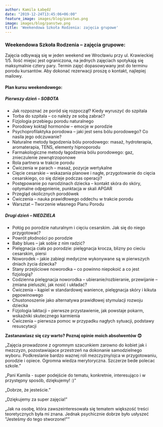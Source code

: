 ```yaml
---
author: Kamila Łabędź
date: "2019-12-24T13:45:06+06:00"
feature_image: images/blog/panstwo.png
image: images/blog/panstwo.png
title: 'Weekendowa Szkoła Rodzenia: zajęcia grupowe'
---
```

### **Weekendowa Szkoła Rodzenia – zajęcia grupowe:**

Zajęcia odbywają się w jeden weekend we Wrocławiu przy ul. Krawieckiej 1/5. Ilość miejsc jest ograniczona, na jednych zajęciach spotykają się maksymalnie cztery pary.  Termin zajęć dopasowywany jest do terminu porodu kursantów. Aby dokonać rezerwacji proszę o kontakt, najlepiej mailowy. 

#### **Plan kursu weekendowego:**

##### Pierwszy dzień – SOBOTA

 - Jak rozpoznać ze poród się rozpoczął? Kiedy wyruszyć do szpitala
 - Torba do szpitala – co należy ze sobą zabrać?
 - Fizjologia przebiegu porodu naturalnego
 - Porodowy koktajl hormonów – emocje w porodzie
 - Psychoprofilaktyka porodowa – jaki jest sens bólu porodowego? Co nasila jego odczuwanie?
 - Naturalne metody łagodzenia bólu porodowego: masaż, hydroterapia, aromaterapia, TENS, elementy hipnoporodu
 - Farmakologiczne metody łagodzenia bólu porodowego: gaz, znieczulenie zewnątrzoponowe
 - Rola partnera w trakcie porodu
 - Ćwiczenia w parach – masaż, pozycje wertykalne
 - Cięcie cesarskie – wskazania planowe i nagłe, przygotowanie do cięcia cesarskiego, co się dzieje podczas operacji?
 - Postępowanie po narodzinach dziecka – kontakt skóra do skóry, optymalne odpępnienie, punktacja w skali APGAR
 - Przegląd okolicznych porodówek
 - Ćwiczenia – nauka prawidłowego oddechu w trakcie porodu
 - Warsztat – Tworzenie własnego Planu Porodu

##### Drugi dzień – NIEDZIELA

- Połóg po porodzie naturalnym i cięciu cesarskim. Jak się do niego przygotować?
- Powrót płodności po porodzie
- Baby blues – jak sobie z nim radzić?
- Pielęgnacja ciała po porodzie: pielęgnacja krocza, blizny po cieciu cesarskim, piersi
- Noworodek – jakie zabiegi medyczne wykonywane są w pierwszych dniach życia dziecka?
- Stany przejściowe noworodka – co powinno niepokoić a co jest fizjologią?
- Codzienna pielęgnacja noworodka – ubieranie/rozbieranie, przewijanie – zmiana pieluszki, jak nosić i układać?
- Ćwiczenia – kąpiel w standardowej wanience, pielęgnacja skóry i kikuta pępowinowego
- Chustonoszenie jako alternatywa prawidłowej stymulacji rozwoju dziecka
- Fizjologia laktacji – pierwsze przystawienie, jak powstaje pokarm, wskaźniki skutecznego karmienia
- Ćwiczenia – pierwsza pomoc w przypadku nagłych sytuacji, podstawy resuscytacji

**Zastanawiasz się czy warto? Poznaj opinie moich absolwentów 😊**

„Zajęcia prowadzone z ogromnym szacunkiem zarowno do kobiet jak i mezczyzn, pozostawiajace przestrzeń na dokonanie samodzielnego wyboru. Podkreslanie bardzo waznej roli mezczyzny/ojca w przygotowaniu, porodzie i opiece. Ogromna wiedza merytoryczna. Szczerze bede polecac szkole.” 

„Pani Kamila - super podejście do tematu, konkretnie, interesująco i w przystępny sposób, dziękujemy! :)”

„Dobrze, że jesteście.”

„Dziękujemy za super zajęcia!”

„Jak na osobę, która zawszeinteresowała się tematem większość treści teoretycznych była mi znana. Jednak psychicznie dobrze było usłyszeć "Jesteśmy do tego stworzone!"”


